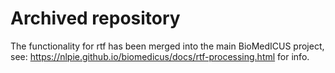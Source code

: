 # Archived repository

The functionality for rtf has been merged into the main BioMedICUS project, see: https://nlpie.github.io/biomedicus/docs/rtf-processing.html for info.
